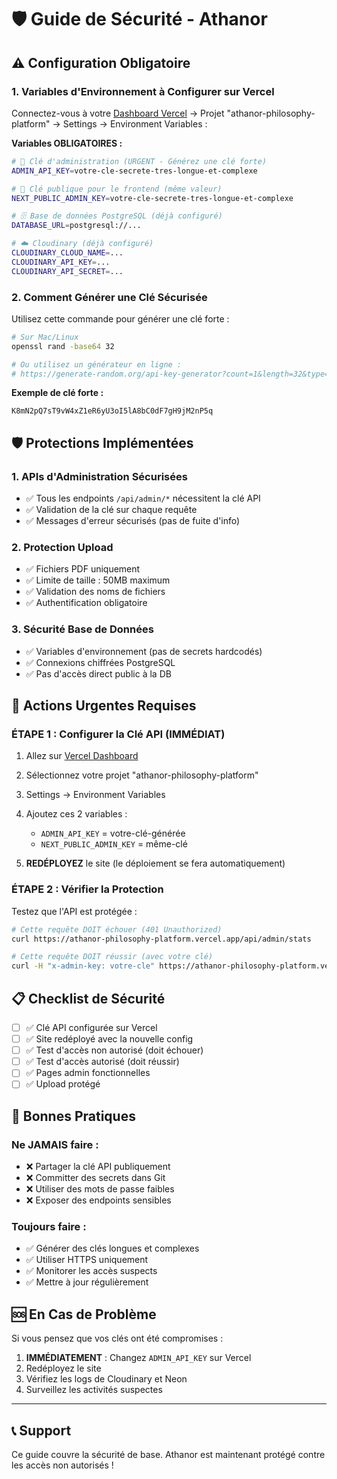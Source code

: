 # 🛡️ Guide de Sécurité - Athanor

## ⚠️ Configuration Obligatoire

### 1. Variables d'Environnement à Configurer sur Vercel

Connectez-vous à votre [Dashboard Vercel](https://vercel.com/dashboard) → Projet "athanor-philosophy-platform" → Settings → Environment Variables :

**Variables OBLIGATOIRES :**
```bash
# 🔐 Clé d'administration (URGENT - Générez une clé forte)
ADMIN_API_KEY=votre-cle-secrete-tres-longue-et-complexe

# 🔐 Clé publique pour le frontend (même valeur)  
NEXT_PUBLIC_ADMIN_KEY=votre-cle-secrete-tres-longue-et-complexe

# 🗄️ Base de données PostgreSQL (déjà configuré)
DATABASE_URL=postgresql://...

# ☁️ Cloudinary (déjà configuré)
CLOUDINARY_CLOUD_NAME=...
CLOUDINARY_API_KEY=...
CLOUDINARY_API_SECRET=...
```

### 2. Comment Générer une Clé Sécurisée

Utilisez cette commande pour générer une clé forte :
```bash
# Sur Mac/Linux
openssl rand -base64 32

# Ou utilisez un générateur en ligne :  
# https://generate-random.org/api-key-generator?count=1&length=32&type=mixed-numbers
```

**Exemple de clé forte :**
```
K8mN2pQ7sT9vW4xZ1eR6yU3oI5lA8bC0dF7gH9jM2nP5q
```

## 🛡️ Protections Implémentées

### 1. APIs d'Administration Sécurisées
- ✅ Tous les endpoints `/api/admin/*` nécessitent la clé API
- ✅ Validation de la clé sur chaque requête  
- ✅ Messages d'erreur sécurisés (pas de fuite d'info)

### 2. Protection Upload
- ✅ Fichiers PDF uniquement
- ✅ Limite de taille : 50MB maximum
- ✅ Validation des noms de fichiers
- ✅ Authentification obligatoire

### 3. Sécurité Base de Données
- ✅ Variables d'environnement (pas de secrets hardcodés)
- ✅ Connexions chiffrées PostgreSQL
- ✅ Pas d'accès direct public à la DB

## 🚨 Actions Urgentes Requises

### ÉTAPE 1 : Configurer la Clé API (IMMÉDIAT)

1. Allez sur [Vercel Dashboard](https://vercel.com/dashboard)
2. Sélectionnez votre projet "athanor-philosophy-platform"  
3. Settings → Environment Variables
4. Ajoutez ces 2 variables :
   - `ADMIN_API_KEY` = votre-clé-générée
   - `NEXT_PUBLIC_ADMIN_KEY` = même-clé

5. **REDÉPLOYEZ** le site (le déploiement se fera automatiquement)

### ÉTAPE 2 : Vérifier la Protection

Testez que l'API est protégée :
```bash
# Cette requête DOIT échouer (401 Unauthorized)
curl https://athanor-philosophy-platform.vercel.app/api/admin/stats

# Cette requête DOIT réussir (avec votre clé)
curl -H "x-admin-key: votre-cle" https://athanor-philosophy-platform.vercel.app/api/admin/stats
```

## 📋 Checklist de Sécurité

- [ ] ✅ Clé API configurée sur Vercel
- [ ] ✅ Site redéployé avec la nouvelle config  
- [ ] ✅ Test d'accès non autorisé (doit échouer)
- [ ] ✅ Test d'accès autorisé (doit réussir)
- [ ] ✅ Pages admin fonctionnelles
- [ ] ✅ Upload protégé

## 🔐 Bonnes Pratiques 

### Ne JAMAIS faire :
- ❌ Partager la clé API publiquement
- ❌ Committer des secrets dans Git
- ❌ Utiliser des mots de passe faibles
- ❌ Exposer des endpoints sensibles

### Toujours faire :
- ✅ Générer des clés longues et complexes
- ✅ Utiliser HTTPS uniquement
- ✅ Monitorer les accès suspects
- ✅ Mettre à jour régulièrement

## 🆘 En Cas de Problème

Si vous pensez que vos clés ont été compromises :

1. **IMMÉDIATEMENT** : Changez `ADMIN_API_KEY` sur Vercel
2. Redéployez le site
3. Vérifiez les logs de Cloudinary et Neon
4. Surveillez les activités suspectes

---

## 📞 Support

Ce guide couvre la sécurité de base. Athanor est maintenant protégé contre les accès non autorisés !